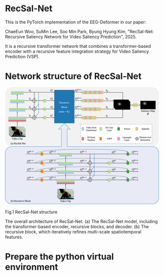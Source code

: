 # RecSal-Net

This is the PyTorch implementation of the EEG-Deformer in our paper:

ChaeEun Woo, SuMin Lee, Soo Min Park, Byung Hyung Kim, "RecSal-Net: Recursive Saliency Network for Video Saliency Prediction", 2025.

It is a recursive transformer network that combines a transformer-based encoder with a recursive feature integration strategy for Video Saliency Prediction (VSP).

# Network structure of RecSal-Net

<p align="center">
<img src="./images/Fig1.png" alt="RecSal-Net structure" width=600>

Fig.1 RecSal-Net structure
</p>

The overall architecture of RecSal-Net. (a) The RecSal-Net model, including the transformer-based encoder, recursive blocks, and decoder. (b) The recursive block, which iteratively refines multi-scale spatiotemporal features.

# Prepare the python virtual environment

